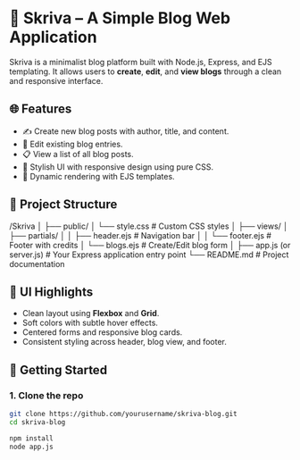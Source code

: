 # 📝 Skriva – A Simple Blog Web Application

Skriva is a minimalist blog platform built with Node.js, Express, and EJS templating. It allows users to **create**, **edit**, and **view blogs** through a clean and responsive interface.

## 🌐 Features

- ✍️ Create new blog posts with author, title, and content.
- 📝 Edit existing blog entries.
- 📋 View a list of all blog posts.
- 💅 Stylish UI with responsive design using pure CSS.
- 🚀 Dynamic rendering with EJS templates.

## 📁 Project Structure

/Skriva
│
├── public/
│ └── style.css # Custom CSS styles
│
├── views/
│ ├── partials/
│ │ ├── header.ejs # Navigation bar
│ │ └── footer.ejs # Footer with credits
│ └── blogs.ejs # Create/Edit blog form
│
├── app.js (or server.js) # Your Express application entry point
└── README.md # Project documentation


## 🎨 UI Highlights

- Clean layout using **Flexbox** and **Grid**.
- Soft colors with subtle hover effects.
- Centered forms and responsive blog cards.
- Consistent styling across header, blog view, and footer.

## 🚀 Getting Started

### 1. Clone the repo

```bash
git clone https://github.com/yourusername/skriva-blog.git
cd skriva-blog

npm install
node app.js
